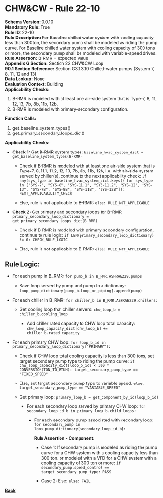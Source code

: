 
# CHW&CW - Rule 22-10  

**Schema Version:** 0.0.10  
**Mandatory Rule:** True  
**Rule ID:** 22-10  
**Rule Description:** For Baseline chilled water system with cooling capacity less than 300ton, the secondary pump shall be modeled as riding the pump curve. For Baseline chilled water system with cooling capacity of 300 tons or more, the secondary pump shall be modeled with variable-speed drives.  
**Rule Assertion:** B-RMR = expected value  
**Appendix G Section:** Section 22 CHW&CW Loop  
**90.1 Section Reference:** Section G3.1.3.10 Chilled-water pumps (System 7, 8, 11, 12 and 13)  
**Data Lookup:** None  
**Evaluation Context:** Building  
**Applicability Checks:**  

1. B-RMR is modeled with at least one air-side system that is Type-7, 8, 11, 12, 13, 7b, 8b, 11b, 12b.
2. B-RMR is modeled with primary-secondary configuration.

**Function Calls:**  

1. get_baseline_system_types()
2. get_primary_secondary_loops_dict()

**Applicability Checks:**  

- **Check 1:** Get B-RMR system types: `baseline_hvac_system_dict = get_baseline_system_types(B-RMR)`

  - Check if B-RMR is modeled with at least one air-side system that is Type-7, 8, 11.1, 11.2, 12, 13, 7b, 8b, 11b, 12b, i.e. with air-side system served by chiller(s), continue to the next applicability check: `if any(sys_type in baseline_hvac_system_dict.keys() for sys_type in ["SYS-7", "SYS-8", "SYS-11.1", "SYS-11.2", "SYS-12", "SYS-13", "SYS-7B", "SYS-8B", "SYS-11B", "SYS-12B"]): NEXT_APPLICABILITY_CHECK`

  - Else, rule is not applicable to B-RMR: `else: RULE_NOT_APPLICABLE`

- **Check 2:** Get primary and secondary loops for B-RMR: `primary_secondary_loop_dictionary = get_primary_secondary_loops_dict(B_RMR)`

  - Check if B-RMR is modeled with primary-secondary configuration, continue to rule logic: `if LEN(primary_secondary_loop_dictionary) != 0: CHECK_RULE_LOGIC`

  - Else, rule is not applicable to B-RMR: `else: RULE_NOT_APPLICABLE`

## Rule Logic:  

- For each pump in B_RMR: `for pump_b in B_RMR.ASHRAE229.pumps:`

  - Save loop served by pump and pump to a dictionary: `loop_pump_dictionary[pump_b.loop_or_piping].append(pump)`

- For each chiller in B_RMR: `for chiller_b in B_RMR.ASHRAE229.chillers:`

  - Get cooling loop that chiller servers: `chw_loop_b = chiller_b.cooling_loop`

    - Add chiller rated capacity to CHW loop total capacity: `chw_loop_capacity_dict[chw_loop_b] += chiller_b.rated_capacity`

- For each primary CHW loop: `for loop_b_id in primary_secondary_loop_dictionary["PRIMARY"]:`

  - Check if CHW loop total cooling capacity is less than 300 tons, set target secondary pump type to riding the pump curve: `if chw_loop_capacity_dict[loop_b_id] < 300 * CONVERSION(TON_TO_BTUH): target_secondary_pump_type == "FIXED_SPEED"`

  - Else, set target secondary pump type to variable speed: `else: target_secondary_pump_type == "VARIABLE_SPEED"`

  - Get primary loop: `primary_loop_b = get_component_by_id(loop_b_id)`

    - For each secondary loop served by primary CHW loop: `for secondary_loop_id_b in primary_loop_b.child_loops:`

      - For each secondary pump associated with secondary loop: `for secondary_pump in loop_pump_dictionary[secondary_loop_id_b]:`

        **Rule Assertion - Component:**

        - Case 1: If secondary pump is modeled as riding the pump curve for a CHW system with a cooling capacity less than 300 ton, or modeled with a VFD for a CHW system with a cooling capacity of 300 ton or more: `if secondary_pump.speed_control == target_secondary_pump_type: PASS`

        - Case 2: Else: `else: FAIL`

**[Back](../_toc.md)**
